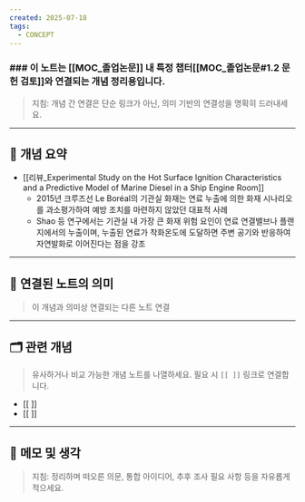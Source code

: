```yaml
---
created: 2025-07-18
tags:
  - CONCEPT
---
```

 ### ### 이 노트는 [[MOC_졸업논문]] 내 특정 챕터[[MOC_졸업논문#1.2 문헌 검토]]와 연결되는 개념 정리용입니다.  
> 지침: 개념 간 연결은 단순 링크가 아닌, 의미 기반의 연결성을 명확히 드러내세요.  
---

## 🧩 개념 요약  

- [[리뷰_Experimental Study on the Hot Surface Ignition Characteristics and a Predictive Model of Marine Diesel in a Ship Engine Room]]
	- 2015년 크루즈선 Le Boréal의 기관실 화재는 연료 누출에 의한 화재 시나리오를 과소평가하여 예방 조치를 마련하지 않았던 대표적 사례
	- Shao 등 연구에서는 기관실 내 가장 큰 화재 위험 요인이 연료 연결밸브나 플랜지에서의 누출이며, 누출된 연료가 착화온도에 도달하면 주변 공기와 반응하여 자연발화로 이어진다는 점을 강조












---

## 🔗 연결된 노트의 의미  
> 이 개념과 의미상 연결되는 다른 노트 연결

---

## 🗂 관련 개념  
> 유사하거나 비교 가능한 개념 노트를 나열하세요. 필요 시 `[[ ]]` 링크로 연결합니다.

- [[ ]]
- [[ ]]

---

## 💬 메모 및 생각  
> 지침: 정리하며 떠오른 의문, 통합 아이디어, 추후 조사 필요 사항 등을 자유롭게 적으세요.


